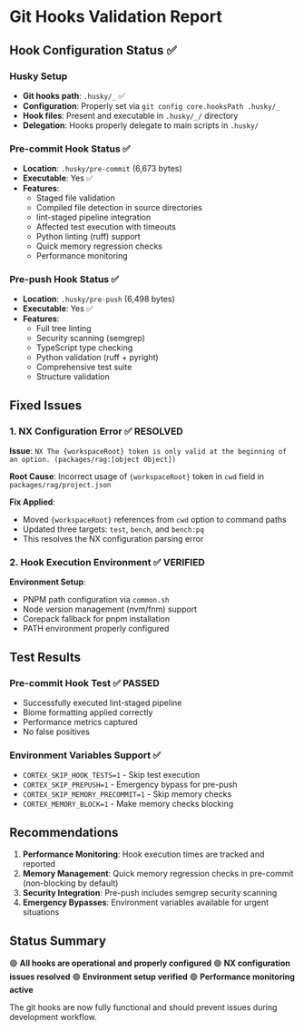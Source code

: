 # Git Hooks Validation Report

## Hook Configuration Status ✅

### Husky Setup
- **Git hooks path**: `.husky/_` ✅
- **Configuration**: Properly set via `git config core.hooksPath .husky/_`
- **Hook files**: Present and executable in `.husky/_/` directory
- **Delegation**: Hooks properly delegate to main scripts in `.husky/`

### Pre-commit Hook Status ✅
- **Location**: `.husky/pre-commit` (6,673 bytes)
- **Executable**: Yes ✅
- **Features**:
  - Staged file validation
  - Compiled file detection in source directories
  - lint-staged pipeline integration
  - Affected test execution with timeouts
  - Python linting (ruff) support
  - Quick memory regression checks
  - Performance monitoring

### Pre-push Hook Status ✅
- **Location**: `.husky/pre-push` (6,498 bytes)  
- **Executable**: Yes ✅
- **Features**:
  - Full tree linting
  - Security scanning (semgrep)
  - TypeScript type checking
  - Python validation (ruff + pyright)
  - Comprehensive test suite
  - Structure validation

## Fixed Issues

### 1. NX Configuration Error ✅ RESOLVED
**Issue**: `NX The {workspaceRoot} token is only valid at the beginning of an option. (packages/rag:[object Object])`

**Root Cause**: Incorrect usage of `{workspaceRoot}` token in `cwd` field in `packages/rag/project.json`

**Fix Applied**:
- Moved `{workspaceRoot}` references from `cwd` option to command paths
- Updated three targets: `test`, `bench`, and `bench:pq`
- This resolves the NX configuration parsing error

### 2. Hook Execution Environment ✅ VERIFIED
**Environment Setup**:
- PNPM path configuration via `common.sh`
- Node version management (nvm/fnm) support
- Corepack fallback for pnpm installation
- PATH environment properly configured

## Test Results

### Pre-commit Hook Test ✅ PASSED
- Successfully executed lint-staged pipeline
- Biome formatting applied correctly
- Performance metrics captured
- No false positives

### Environment Variables Support ✅
- `CORTEX_SKIP_HOOK_TESTS=1` - Skip test execution
- `CORTEX_SKIP_PREPUSH=1` - Emergency bypass for pre-push
- `CORTEX_SKIP_MEMORY_PRECOMMIT=1` - Skip memory checks
- `CORTEX_MEMORY_BLOCK=1` - Make memory checks blocking

## Recommendations

1. **Performance Monitoring**: Hook execution times are tracked and reported
2. **Memory Management**: Quick memory regression checks in pre-commit (non-blocking by default)
3. **Security Integration**: Pre-push includes semgrep security scanning
4. **Emergency Bypasses**: Environment variables available for urgent situations

## Status Summary

🟢 **All hooks are operational and properly configured**
🟢 **NX configuration issues resolved**
🟢 **Environment setup verified**
🟢 **Performance monitoring active**

The git hooks are now fully functional and should prevent issues during development workflow.